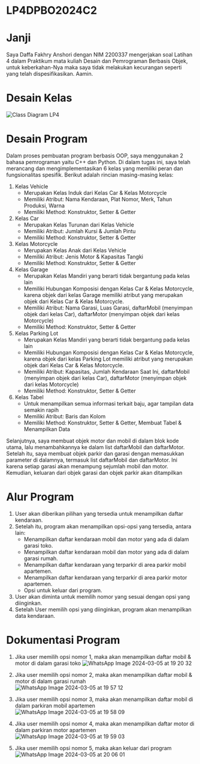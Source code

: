 # LP4DPBO2024C2

# Janji
Saya Daffa Fakhry Anshori dengan NIM 2200337 mengerjakan soal Latihan 4 dalam Praktikum mata kuliah Desain dan Pemrograman Berbasis Objek, 
untuk keberkahan-Nya maka saya tidak melakukan kecurangan seperti yang telah dispesifikasikan. Aamin.

# Desain Kelas
![Class Diagram LP4](https://github.com/daffahag123/LP4DPBO2024C2/assets/135239333/a722674b-a23b-41d8-8931-edf991ff35ec)

# Desain Program
Dalam proses pembuatan program berbasis OOP, saya menggunakan 2 bahasa pemrograman yaitu C++ dan Python. Di dalam tugas ini, saya telah merancang dan mengimplementasikan 6 kelas yang memiliki peran dan fungsionalitas spesifik. Berikut adalah rincian masing-masing kelas:
1. Kelas Vehicle
   - Merupakan Kelas Induk dari Kelas Car & Kelas Motorcycle
   - Memiliki Atribut: Nama Kendaraan, Plat Nomor, Merk, Tahun Produksi, Warna
   - Memiliki Method: Konstruktor, Setter & Getter
3. Kelas Car
   - Merupakan Kelas Turunan dari Kelas Vehicle
   - Memiliki Atribut: Jumlah Kursi & Jumlah Pintu
   - Memiliki Method: Konstruktor, Setter & Getter
4. Kelas Motorcycle
   - Merupakan Kelas Anak dari Kelas Vehicle
   - Memiliki Atribut: Jenis Motor & Kapasitas Tangki
   - Memiliki Method: Konstruktor, Setter & Getter
5. Kelas Garage
   - Merupakan Kelas Mandiri yang berarti tidak bergantung pada kelas lain
   - Memiliki Hubungan Komposisi dengan Kelas Car & Kelas Motorcycle, karena objek dari kelas Garage memiliki atribut yang merupakan objek dari Kelas Car & Kelas Motorcycle.
   - Memiliki Atribut: Nama Garasi, Luas Garasi, daftarMobil (menyimpan objek dari kelas Car), daftarMotor (menyimpan objek dari kelas Motorcycle)
   - Memiliki Method: Konstruktor, Setter & Getter
6. Kelas Parking Lot
   - Merupakan Kelas Mandiri yang berarti tidak bergantung pada kelas lain
   - Memiliki Hubungan Komposisi dengan Kelas Car & Kelas Motorcycle, karena objek dari kelas Parking Lot memiliki atribut yang merupakan objek dari Kelas Car & Kelas Motorcycle.
   - Memiliki Atribut: Kapasitas, Jumlah Kendaraan Saat Ini, daftarMobil (menyimpan objek dari kelas Car), daftarMotor (menyimpan objek dari kelas Motorcycle)
   - Memiliki Method: Konstruktor, Setter & Getter
7. Kelas Tabel
   - Untuk menampilkan semua informasi terkait baju, agar tampilan data semakin rapih
   - Memiliki Atribut: Baris dan Kolom
   - Memiliki Method: Konstruktor, Setter & Getter, Membuat Tabel & Menampilkan Data
    
Selanjutnya, saya membuat objek motor dan mobil di dalam blok kode utama, lalu menambahkannya ke dalam list daftarMobil dan daftarMotor. 
Setelah itu, saya membuat objek parkir dan garasi dengan memasukkan parameter di dalamnya, termasuk list daftarMobil dan daftarMotor. Ini karena setiap garasi akan menampung sejumlah mobil dan motor.
Kemudian, keluaran dari objek garasi dan objek parkir akan ditampilkan

# Alur Program
1. User akan diberikan pilihan yang tersedia untuk menampilkan daftar kendaraan.
2. Setelah itu, program akan menampilkan opsi-opsi yang tersedia, antara lain:
   - Menampilkan daftar kendaraan mobil dan motor yang ada di dalam garasi toko.
   - Menampilkan daftar kendaraan mobil dan motor yang ada di dalam garasi rumah.
   - Menampilkan daftar kendaraan yang terparkir di area parkir mobil apartemen.
   - Menampilkan daftar kendaraan yang terparkir di area parkir motor apartemen.
   - Opsi untuk keluar dari program.
3. User akan diminta untuk memilih nomor yang sesuai dengan opsi yang diinginkan.
4. Setelah User memilih opsi yang diinginkan, program akan menampilkan data kendaraan.

# Dokumentasi Program
1. Jika user memilih opsi nomor 1, maka akan menampilkan daftar mobil & motor di dalam garasi toko
![WhatsApp Image 2024-03-05 at 19 20 32](https://github.com/daffahag123/LP4DPBO2024C2/assets/135239333/9ca792a0-4f6a-4149-b6c7-848309bcefc0)

2. Jika user memilih opsi nomor 2, maka akan menampilkan daftar mobil & motor di dalam garasi rumah
![WhatsApp Image 2024-03-05 at 19 57 12](https://github.com/daffahag123/LP4DPBO2024C2/assets/135239333/560fd781-1aff-41d0-a85b-5f0af50d7a95)

3. Jika user memilih opsi nomor 3, maka akan menampilkan daftar mobil di dalam parkiran mobil apartemen
![WhatsApp Image 2024-03-05 at 19 58 09](https://github.com/daffahag123/LP4DPBO2024C2/assets/135239333/ce153692-da1e-4afc-b36a-75be0b0d1af2)

4. Jika user memilih opsi nomor 4, maka akan menampilkan daftar motor di dalam parkiran motor apartemen
![WhatsApp Image 2024-03-05 at 19 59 03](https://github.com/daffahag123/LP4DPBO2024C2/assets/135239333/681884e9-926d-4da0-ad51-7a49f631ba98)

5. Jika user memilih opsi nomor 5, maka akan keluar dari program
![WhatsApp Image 2024-03-05 at 20 06 01](https://github.com/daffahag123/LP4DPBO2024C2/assets/135239333/bdc0cfef-447c-4c5d-b416-4a1025bbc8c6)
   
